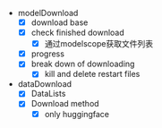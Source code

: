 - modelDownload 
  - [X] download base
  - [X] check finished download 
    - [X] 通过modelscope获取文件列表
  - [X] progress
  - [X] break down of downloading 
    - [X] kill and delete restart files

- dataDownload
  - [X] DataLists
  - [X] Download method
    - [X] only huggingface
